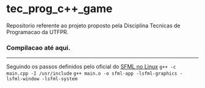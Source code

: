 # tec_prog_c++_game
Repositorio referente ao projeto proposto pela Disciplina Tecnicas de Programacao da UTFPR.

### Compilacao até aqui.
---
Seguindo os passos definidos pelo oficial do [SFML no Linux](https://www.sfml-dev.org/tutorials/2.6/start-linux.php)
```g++ -c main.cpp -I /usr/include``` 
```g++ main.o -o sfml-app -lsfml-graphics -lsfml-window -lsfml-system``` 
